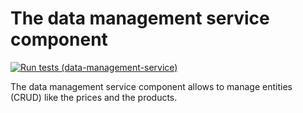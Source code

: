 # The data management service component
[![Run tests (data-management-service)](https://github.com/Onyxmoon/hsfl-master-ai-cloud-engineering/actions/workflows/run-tests-data-managment-service.yml/badge.svg)](https://github.com/Onyxmoon/hsfl-master-ai-cloud-engineering/actions/workflows/run-tests-data-managment-service.yml)

The data management service component allows to manage entities (CRUD) like the prices and the products.